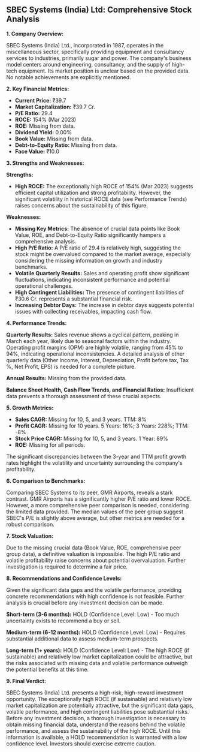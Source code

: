 ## SBEC Systems (India) Ltd: Comprehensive Stock Analysis

**1. Company Overview:**

SBEC Systems (India) Ltd., incorporated in 1987, operates in the miscellaneous sector, specifically providing equipment and consultancy services to industries, primarily sugar and power.  The company's business model centers around engineering, consultancy, and the supply of high-tech equipment.  Its market position is unclear based on the provided data.  No notable achievements are explicitly mentioned.

**2. Key Financial Metrics:**

* **Current Price:** ₹39.7
* **Market Capitalization:** ₹39.7 Cr.
* **P/E Ratio:** 29.4
* **ROCE:** 154% (Mar 2023)
* **ROE:**  Missing from data.
* **Dividend Yield:** 0.00%
* **Book Value:** Missing from data.
* **Debt-to-Equity Ratio:** Missing from data.
* **Face Value:** ₹10.0

**3. Strengths and Weaknesses:**

**Strengths:**

* **High ROCE:**  The exceptionally high ROCE of 154% (Mar 2023) suggests efficient capital utilization and strong profitability.  However, the significant volatility in historical ROCE data (see Performance Trends) raises concerns about the sustainability of this figure.

**Weaknesses:**

* **Missing Key Metrics:**  The absence of crucial data points like Book Value, ROE, and Debt-to-Equity Ratio significantly hampers a comprehensive analysis.
* **High P/E Ratio:** A P/E ratio of 29.4 is relatively high, suggesting the stock might be overvalued compared to the market average, especially considering the missing information on growth and industry benchmarks.
* **Volatile Quarterly Results:**  Sales and operating profit show significant fluctuations, indicating inconsistent performance and potential operational challenges.
* **High Contingent Liabilities:**  The presence of contingent liabilities of ₹30.6 Cr. represents a substantial financial risk.
* **Increasing Debtor Days:**  The increase in debtor days suggests potential issues with collecting receivables, impacting cash flow.


**4. Performance Trends:**

**Quarterly Results:**  Sales revenue shows a cyclical pattern, peaking in March each year, likely due to seasonal factors within the industry. Operating profit margins (OPM) are highly volatile, ranging from 45% to 94%, indicating operational inconsistencies.  A detailed analysis of other quarterly data (Other Income, Interest, Depreciation, Profit before tax, Tax %, Net Profit, EPS) is needed for a complete picture.

**Annual Results:**  Missing from the provided data.

**Balance Sheet Health, Cash Flow Trends, and Financial Ratios:**  Insufficient data prevents a thorough assessment of these crucial aspects.

**5. Growth Metrics:**

* **Sales CAGR:** Missing for 10, 5, and 3 years. TTM: 8%
* **Profit CAGR:** Missing for 10 years. 5 Years: 16%; 3 Years: 228%; TTM: -8%
* **Stock Price CAGR:** Missing for 10, 5, and 3 years. 1 Year: 89%
* **ROE:** Missing for all periods.

The significant discrepancies between the 3-year and TTM profit growth rates highlight the volatility and uncertainty surrounding the company's profitability.

**6. Comparison to Benchmarks:**

Comparing SBEC Systems to its peer, GMR Airports, reveals a stark contrast. GMR Airports has a significantly higher P/E ratio and lower ROCE. However, a more comprehensive peer comparison is needed, considering the limited data provided.  The median values of the peer group suggest SBEC's P/E is slightly above average, but other metrics are needed for a robust comparison.

**7. Stock Valuation:**

Due to the missing crucial data (Book Value, ROE, comprehensive peer group data), a definitive valuation is impossible. The high P/E ratio and volatile profitability raise concerns about potential overvaluation.  Further investigation is required to determine a fair price.

**8. Recommendations and Confidence Levels:**

Given the significant data gaps and the volatile performance, providing concrete recommendations with high confidence is not feasible.  Further analysis is crucial before any investment decision can be made.

**Short-term (3-6 months):**  HOLD (Confidence Level: Low) -  Too much uncertainty exists to recommend a buy or sell.

**Medium-term (6-12 months):**  HOLD (Confidence Level: Low) -  Requires substantial additional data to assess medium-term prospects.

**Long-term (1+ years):**  HOLD (Confidence Level: Low) -  The high ROCE (if sustainable) and relatively low market capitalization could be attractive, but the risks associated with missing data and volatile performance outweigh the potential benefits at this time.


**9. Final Verdict:**

SBEC Systems (India) Ltd. presents a high-risk, high-reward investment opportunity.  The exceptionally high ROCE (if sustainable) and relatively low market capitalization are potentially attractive, but the significant data gaps, volatile performance, and high contingent liabilities pose substantial risks.  Before any investment decision, a thorough investigation is necessary to obtain missing financial data, understand the reasons behind the volatile performance, and assess the sustainability of the high ROCE.  Until this information is available, a HOLD recommendation is warranted with a low confidence level.  Investors should exercise extreme caution.
